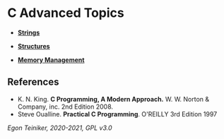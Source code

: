 # C Advanced Topics

* [**Strings**](https://github.com/teiniker/teiniker-lectures-computerscience/tree/master/c-advanced/strings) 

* [**Structures**](https://github.com/teiniker/teiniker-lectures-computerscience/tree/master/c-advanced/structures)

* [**Memory Management**](https://github.com/teiniker/teiniker-lectures-computerscience/tree/master/c-advanced/memory-management)




## References
* K. N. King. **C Programming, A Modern Approach.** W. W. Norton & Company, inc. 2nd Edition 2008.
* Steve Oualline. **Practical C Programming**. O'REILLY 3rd Edition 1997

*Egon Teiniker, 2020-2021, GPL v3.0* 
